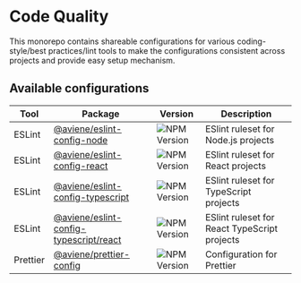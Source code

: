 # Code Quality

This monorepo contains shareable configurations for various coding-style/best practices/lint tools to make the configurations consistent across projects and provide easy setup mechanism.

## Available configurations

| Tool     | Package                                                                                                                               | Version                                                                        | Description                                  |
| -------- | ------------------------------------------------------------------------------------------------------------------------------------- | ------------------------------------------------------------------------------ | -------------------------------------------- |
| ESLint   | [@aviene/eslint-config-node](https://github.com/stefan-karlsson/code-quality/blob/main/packages/eslint-config-node)                   | ![NPM Version](https://img.shields.io/npm/v/:@aviene/eslint-config-node)       | ESlint ruleset for Node.js projects          |
| ESLint   | [@aviene/eslint-config-react](https://github.com/stefan-karlsson/code-quality/blob/main/packages/eslint-config-react)                 | ![NPM Version](https://img.shields.io/npm/v/:@aviene/eslint-config-react)      | ESlint ruleset for React projects            |
| ESLint   | [@aviene/eslint-config-typescript](https://github.com/stefan-karlsson/code-quality/blob/main/packages/eslint-config-typescript)       | ![NPM Version](https://img.shields.io/npm/v/:@aviene/eslint-config-typescript) | ESlint ruleset for TypeScript projects       |
| ESLint   | [@aviene/eslint-config-typescript/react](https://github.com/stefan-karlsson/code-quality/blob/main/packages/eslint-config-typescript) | ![NPM Version](https://img.shields.io/npm/v/:@aviene/eslint-config-typescript) | ESlint ruleset for React TypeScript projects |
| Prettier | [@aviene/prettier-config](https://github.com/stefan-karlsson/code-quality/blob/main/packages/prettier-config)                         | ![NPM Version](https://img.shields.io/npm/v/:@aviene/prettier-config)          | Configuration for Prettier                   |